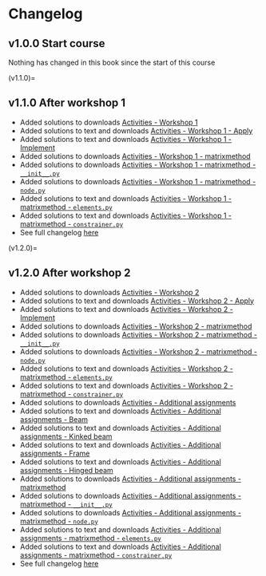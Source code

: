 # Changelog

## v1.0.0 Start course
Nothing has changed in this book since the start of this course

(v1.1.0)=
## v1.1.0 After workshop 1
- Added solutions to downloads [Activities - Workshop 1](./workshop1.md)
- Added solutions to text and downloads [Activities - Workshop 1 - Apply](./workshop1/Workshop_1_Apply.ipynb)
- Added solutions to text and downloads [Activities - Workshop 1 - Implement](./workshop1/Workshop_1_Implement.ipynb)
- Added solutions to downloads [Activities - Workshop 1 - matrixmethod](./workshop1/matrixmethod.md)
- Added solutions to downloads [Activities - Workshop 1 - matrixmethod - `__init__.py`](./workshop1/matrixmethod/__init__.md)
- Added solutions to downloads [Activities - Workshop 1 - matrixmethod - `node.py`](./workshop1/matrixmethod/node.md)
- Added solutions to text and downloads [Activities - Workshop 1 - matrixmethod - `elements.py`](./workshop1/matrixmethod/elements.md)
- Added solutions to text and downloads [Activities - Workshop 1 - matrixmethod - `constrainer.py`](./workshop1/matrixmethod/constrainer.md)
- See full changelog [here](TBP)

(v1.2.0)=
## v1.2.0 After workshop 2
- Added solutions to downloads [Activities - Workshop 2](./workshop2.md)
- Added solutions to text and downloads [Activities - Workshop 2 - Apply](./workshop2/Workshop_2_Apply.ipynb)
- Added solutions to text and downloads [Activities - Workshop 2 - Implement](./workshop2/Workshop_2_Implement.ipynb)
- Added solutions to downloads [Activities - Workshop 2 - matrixmethod](./workshop2/matrixmethod.md)
- Added solutions to downloads [Activities - Workshop 2 - matrixmethod - `__init__.py`](./workshop2/matrixmethod/__init__.md)
- Added solutions to downloads [Activities - Workshop 2 - matrixmethod - `node.py`](./workshop2/matrixmethod/node.md)
- Added solutions to text and downloads [Activities - Workshop 2 - matrixmethod - `elements.py`](./workshop2/matrixmethod/elements.md)
- Added solutions to text and downloads [Activities - Workshop 2 - matrixmethod - `constrainer.py`](./workshop2/matrixmethod/constrainer.md)
- Added solutions to downloads [Activities - Additional assignments](./additional.md)
- Added solutions to text and downloads [Activities - Additional assignments - Beam](./additional/beam.ipynb)
- Added solutions to text and downloads [Activities - Additional assignments - Kinked beam](./additional/beam_kinked.ipynb)
- Added solutions to text and downloads [Activities - Additional assignments - Frame](./additional/frame.ipynb)
- Added solutions to text and downloads [Activities - Additional assignments - Hinged beam](./additional/hinged_beam.ipynb)
- Added solutions to downloads [Activities - Additional assignments - matrixmethod](./additional/matrixmethod.md)
- Added solutions to downloads [Activities - Additional assignments - matrixmethod - `__init__.py`](./additional/matrixmethod/__init__.md)
- Added solutions to downloads [Activities - Additional assignments - matrixmethod - `node.py`](./additional/matrixmethod/node.md)
- Added solutions to text and downloads [Activities - Additional assignments - matrixmethod - `elements.py`](./additional/matrixmethod/elements.md)
- Added solutions to text and downloads [Activities - Additional assignments - matrixmethod - `constrainer.py`](./additional/matrixmethod/constrainer.md)
- See full changelog [here](TBP)
